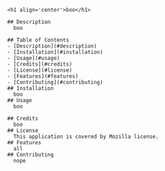 
    <h1 align='center'>boo</h1>
    
    ## Description 
      boo
    
    ## Table of Contents
    - [Description](#description)
    - [Installation](#installation)
    - [Usage](#usage)
    - [Credits](#credits)
    - [License](#license)
    - [Features](#features)
    - [Contributing](#contributing)
    ## Installation
      boo
    ## Usage
      boo
    
    ## Credits
      boo  
    ## License
      This application is covered by Mozilla license.
    ## Features
      all
    ## Contributing
      nope
  